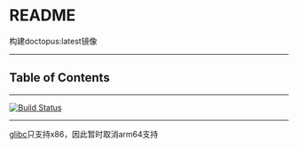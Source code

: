 # README

构建doctopus:latest镜像

---

## Table of Contents

<!-- vim-markdown-toc GFM -->

<!-- vim-markdown-toc -->

---

[![Build Status](https://travis-ci.org/YHYJ/MyDockerfile.svg?branch=doctopus_latest)](https://travis-ci.org/YHYJ/MyDockerfile)

---

[glibc](https://github.com/sgerrand/alpine-pkg-glibc)只支持x86，因此暂时取消arm64支持
